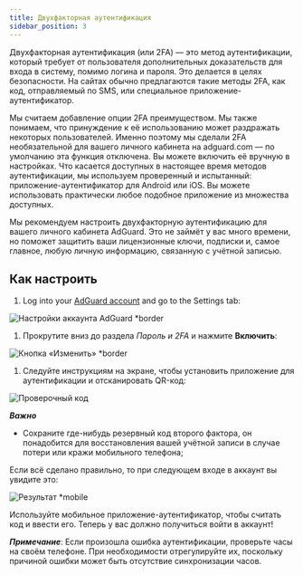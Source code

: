 ```yaml
---
title: Двухфакторная аутентификация
sidebar_position: 3
---
```


Двухфакторная аутентификация (или 2FA) — это метод аутентификации, который требует от пользователя дополнительных доказательств для входа в систему, помимо логина и пароля. Это делается в целях безопасности. На сайтах обычно предлагаются такие методы 2FA, как код, отправляемый по SMS, или специальное приложение-аутентификатор.

Мы считаем добавление опции 2FA преимуществом. Мы также понимаем, что принуждение к её использованию может раздражать некоторых пользователей. Именно поэтому мы сделали 2FA необязательной для вашего личного кабинета на adguard.com — по умолчанию эта функция отключена. Вы можете включить её вручную в настройках. Что касается доступных в настоящее время методов аутентификации, мы используем проверенный и испытанный: приложение-аутентификатор для Android или iOS. Вы можете использовать практически любое подобное приложение из множества доступных.

Мы рекомендуем настроить двухфакторную аутентификацию для вашего личного кабинета AdGuard. Это не займёт у вас много времени, но поможет защитить ваши лицензионные ключи, подписки и, самое главное, любую личную информацию, связанную с учётной записью.

## Как настроить

1. Log into your [AdGuard account](https://auth.adguard.com/login.html) and go to the Settings tab:

![Настройки аккаунта AdGuard *border](https://cdn.adtidy.org/content/kb/ad_blocker/general/account_settings.png)

1. Прокрутите вниз до раздела *Пароль и 2FA* и нажмите **Включить**:

![Кнопка «Изменить» *border](https://cdn.adtidy.org/content/kb/ad_blocker/general/2fa_new.png)

1. Следуйте инструкциям на экране, чтобы установить приложение для аутентификации и отсканировать QR-код:

![Проверочный код](https://cdn.adtidy.org/content/kb/ad_blocker/general/2fa_enable.png)

***Важно***

- Сохраните где-нибудь резервный код второго фактора, он понадобится для восстановления вашей учётной записи в случае потери или кражи мобильного телефона;

Если всё сделано правильно, то при следующем входе в аккаунт вы увидите это:

![Результат *mobile](https://cdn.adtidy.org/content/kb/ad_blocker/general/2fa_success.png)

Используйте мобильное приложение-аутентификатор, чтобы считать код и ввести его. Теперь у вас должно получиться войти в аккаунт!

***Примечание***: Если произошла ошибка аутентификации, проверьте часы на своём телефоне. При необходимости отрегулируйте их, поскольку причиной ошибки может быть отсутствие синхронизации часов.
